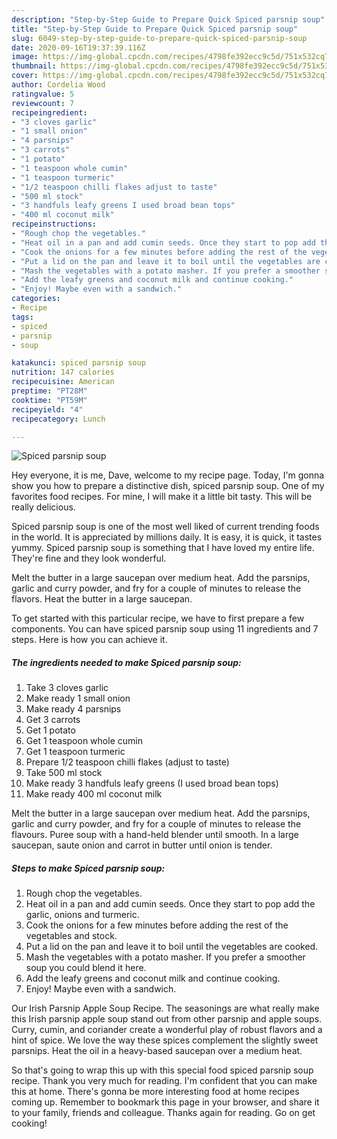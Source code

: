 ```yaml
---
description: "Step-by-Step Guide to Prepare Quick Spiced parsnip soup"
title: "Step-by-Step Guide to Prepare Quick Spiced parsnip soup"
slug: 6049-step-by-step-guide-to-prepare-quick-spiced-parsnip-soup
date: 2020-09-16T19:37:39.116Z
image: https://img-global.cpcdn.com/recipes/4798fe392ecc9c5d/751x532cq70/spiced-parsnip-soup-recipe-main-photo.jpg
thumbnail: https://img-global.cpcdn.com/recipes/4798fe392ecc9c5d/751x532cq70/spiced-parsnip-soup-recipe-main-photo.jpg
cover: https://img-global.cpcdn.com/recipes/4798fe392ecc9c5d/751x532cq70/spiced-parsnip-soup-recipe-main-photo.jpg
author: Cordelia Wood
ratingvalue: 5
reviewcount: 7
recipeingredient:
- "3 cloves garlic"
- "1 small onion"
- "4 parsnips"
- "3 carrots"
- "1 potato"
- "1 teaspoon whole cumin"
- "1 teaspoon turmeric"
- "1/2 teaspoon chilli flakes adjust to taste"
- "500 ml stock"
- "3 handfuls leafy greens I used broad bean tops"
- "400 ml coconut milk"
recipeinstructions:
- "Rough chop the vegetables."
- "Heat oil in a pan and add cumin seeds. Once they start to pop add the garlic, onions and turmeric."
- "Cook the onions for a few minutes before adding the rest of the vegetables and stock."
- "Put a lid on the pan and leave it to boil until the vegetables are cooked."
- "Mash the vegetables with a potato masher. If you prefer a smoother soup you could blend it here."
- "Add the leafy greens and coconut milk and continue cooking."
- "Enjoy! Maybe even with a sandwich."
categories:
- Recipe
tags:
- spiced
- parsnip
- soup

katakunci: spiced parsnip soup 
nutrition: 147 calories
recipecuisine: American
preptime: "PT28M"
cooktime: "PT59M"
recipeyield: "4"
recipecategory: Lunch

---
```



![Spiced parsnip soup](https://img-global.cpcdn.com/recipes/4798fe392ecc9c5d/751x532cq70/spiced-parsnip-soup-recipe-main-photo.jpg)

Hey everyone, it is me, Dave, welcome to my recipe page. Today, I'm gonna show you how to prepare a distinctive dish, spiced parsnip soup. One of my favorites food recipes. For mine, I will make it a little bit tasty. This will be really delicious.

Spiced parsnip soup is one of the most well liked of current trending foods in the world. It is appreciated by millions daily. It is easy, it is quick, it tastes yummy. Spiced parsnip soup is something that I have loved my entire life. They're fine and they look wonderful.

Melt the butter in a large saucepan over medium heat. Add the parsnips, garlic and curry powder, and fry for a couple of minutes to release the flavors. Heat the butter in a large saucepan.


To get started with this particular recipe, we have to first prepare a few components. You can have spiced parsnip soup using 11 ingredients and 7 steps. Here is how you can achieve it.

<!--inarticleads1-->

##### The ingredients needed to make Spiced parsnip soup:

1. Take 3 cloves garlic
1. Make ready 1 small onion
1. Make ready 4 parsnips
1. Get 3 carrots
1. Get 1 potato
1. Get 1 teaspoon whole cumin
1. Get 1 teaspoon turmeric
1. Prepare 1/2 teaspoon chilli flakes (adjust to taste)
1. Take 500 ml stock
1. Make ready 3 handfuls leafy greens (I used broad bean tops)
1. Make ready 400 ml coconut milk


Melt the butter in a large saucepan over medium heat. Add the parsnips, garlic and curry powder, and fry for a couple of minutes to release the flavours. Puree soup with a hand-held blender until smooth. In a large saucepan, saute onion and carrot in butter until onion is tender. 

<!--inarticleads2-->

##### Steps to make Spiced parsnip soup:

1. Rough chop the vegetables.
1. Heat oil in a pan and add cumin seeds. Once they start to pop add the garlic, onions and turmeric.
1. Cook the onions for a few minutes before adding the rest of the vegetables and stock.
1. Put a lid on the pan and leave it to boil until the vegetables are cooked.
1. Mash the vegetables with a potato masher. If you prefer a smoother soup you could blend it here.
1. Add the leafy greens and coconut milk and continue cooking.
1. Enjoy! Maybe even with a sandwich.


Our Irish Parsnip Apple Soup Recipe. The seasonings are what really make this Irish parsnip apple soup stand out from other parsnip and apple soups. Curry, cumin, and coriander create a wonderful play of robust flavors and a hint of spice. We love the way these spices complement the slightly sweet parsnips. Heat the oil in a heavy-based saucepan over a medium heat. 

So that's going to wrap this up with this special food spiced parsnip soup recipe. Thank you very much for reading. I'm confident that you can make this at home. There's gonna be more interesting food at home recipes coming up. Remember to bookmark this page in your browser, and share it to your family, friends and colleague. Thanks again for reading. Go on get cooking!
